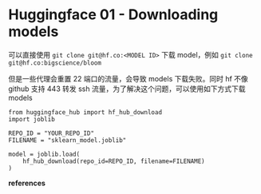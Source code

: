 # Huggingface 01 - Downloading models

可以直接使用 `git clone git@hf.co:<MODEL ID>` 下载 model，例如 `git clone git@hf.co:bigscience/bloom`

但是一些代理会重置 22 端口的流量，会导致 models 下载失败。同时 hf 不像 github 支持 443 转发 ssh 流量，为了解决这个问题，可以使用如下方式下载 models

```
from huggingface_hub import hf_hub_download
import joblib

REPO_ID = "YOUR_REPO_ID"
FILENAME = "sklearn_model.joblib"

model = joblib.load(
    hf_hub_download(repo_id=REPO_ID, filename=FILENAME)
)
```

**references**

[^1]:https://huggingface.co/docs/hub/models-downloading
